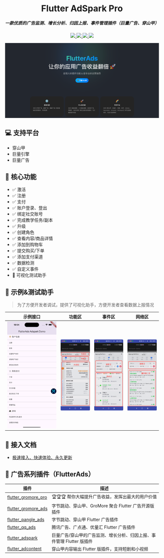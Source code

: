 <h1 align="center">Flutter AdSpark Pro</h1>
<h5 align="center">一款优质的广告监测、增长分析、归因上报、事件管理插件（巨量广告、穿山甲）</h5>

<p align="center">
<a href="https://pub.dev/packages/flutter_adspark"><img src="https://img.shields.io/pub/v/flutter_adspark?logo=dart"/>
<a href="https://flutterads.top/"><img src="https://img.shields.io/badge/OS-iOS%20%7C%20Android-blue?logo=preact"/> 
<a href="https://flutterads.top/"><img src="https://img.shields.io/badge/Pro-v1.2.1-success?logo=flutter&logoColor=FFD700"/>
<a href="https://flutterads.top/"><img src="https://img.shields.io/badge/Site-FlutterAds-success?logo=webtrees&logoColor=FFD700"/>
</p>
<p align="center">
<a href="https://flutterads.top/"><img src="https://raw.githubusercontent.com/FlutterAds/.github/main/gromore_pro_site.png" alt="gromore"/></a>
</p>

## 💻 支持平台

- 穿山甲
- 巨量引擎
- 巨量广告

## 🚀 核心功能
- ✅ 激活
- ✅ 注册
- ✅ 支付
- ✅ 账户登录、登出
- ✅ 绑定社交账号
- ✅ 完成教学任务/副本
- ✅ 升级
- ✅ 创建角色
- ✅ 查看内容/商品详情
- ✅ 添加到购物车
- ✅ 提交购买/下单
- ✅ 添加支付渠道
- ✅ 数据检测
- ✅ 自定义事件
- 📱 可视化测试助手

## 🧪 示例&测试助手

> 为了方便开发者调试，提供了可视化助手，方便开发者查看数据上报情况

|示例接口|功能区|事件区|网络区|
|--|--|--|--|
| <img width=750 src="example/images/img000.png" alt="gromore"/>|![](example/images/img001.png) | ![](example/images/img002.png)  | ![](example/images/img004.png) |


## 📃 接入文档

- [ 极速接入、快速体验、永久更新](https://flutterads.top/start/guide/adspark/install.html)

## 📌 广告系列插件（FlutterAds）
|插件|描述|
|-|-|
|[flutter_gromore_pro](https://flutterads.top/)|🏆🏆🏆 帮你大幅提升广告收益，发挥出最大的用户价值|
|[flutter_gromore_ads](https://github.com/FlutterAds/flutter_gromore_ads)|字节跳动、穿山甲、GroMore 聚合 Flutter 广告开源版插件|
|[flutter_pangle_ads](https://github.com/FlutterAds/flutter_pangle_ads)|字节跳动、穿山甲 Flutter 广告插件|
|[flutter_qq_ads](https://github.com/FlutterAds/flutter_qq_ads)|腾讯广告、广点通、优量汇 Flutter 广告插件|
|[flutter_adspark](https://github.com/FlutterAds/flutter_adspark)|巨量广告/穿山甲的广告监测、增长分析、归因上报、事件管理 Flutter 版插件|
|[flutter_adcontent](https://github.com/FlutterAds/flutter_adcontent)|穿山甲内容输出 Flutter 版插件，支持短剧和小视频|
